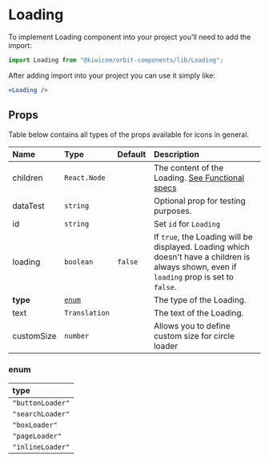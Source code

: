 # Loading

To implement Loading component into your project you'll need to add the import:

```jsx
import Loading from "@kiwicom/orbit-components/lib/Loading";
```

After adding import into your project you can use it simply like:

```jsx
<Loading />
```

## Props

Table below contains all types of the props available for icons in general.

| Name       | Type            | Default | Description                                                                                                                                |
| :--------- | :-------------- | :------ | :----------------------------------------------------------------------------------------------------------------------------------------- |
| children   | `React.Node`    |         | The content of the Loading. [See Functional specs](#functional-specs)                                                                      |
| dataTest   | `string`        |         | Optional prop for testing purposes.                                                                                                        |
| id         | `string`        |         | Set `id` for `Loading`                                                                                                                     |
| loading    | `boolean`       | `false` | If `true`, the Loading will be displayed. Loading which doesn't have a children is always shown, even if `loading` prop is set to `false`. |
| **type**   | [`enum`](#enum) |         | The type of the Loading.                                                                                                                   |
| text       | `Translation`   |         | The text of the Loading.                                                                                                                   |
| customSize | `number`        |         | Allows you to define custom size for circle loader                                                                                         |

### enum

| type             |
| :--------------- |
| `"buttonLoader"` |
| `"searchLoader"` |
| `"boxLoader"`    |
| `"pageLoader"`   |
| `"inlineLoader"` |
